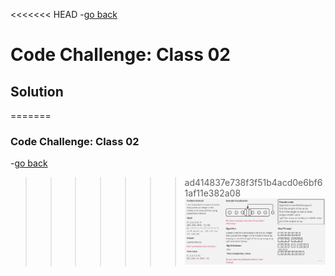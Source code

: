 <<<<<<< HEAD
-[go back](../README.md)
# Code Challenge: Class 02

## Solution
=======
### Code Challenge: Class 02

-[go back](../README.md)
>>>>>>> ad414837e738f3f51b4acd0e6bf61af11e382a08
![alt text](./whiteboard2.jpg)
